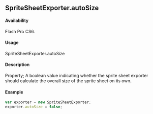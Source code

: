 ## SpriteSheetExporter.autoSize

#### Availability

Flash Pro CS6.

#### Usage

SpriteSheetExporter.autoSize

#### Description

Property; A boolean value indicating whether the sprite sheet exporter should calculate the overall size of the sprite sheet on its own.

#### Example

```javascript
var exporter = new SpriteSheetExporter; 
exporter.autoSize = false;

```